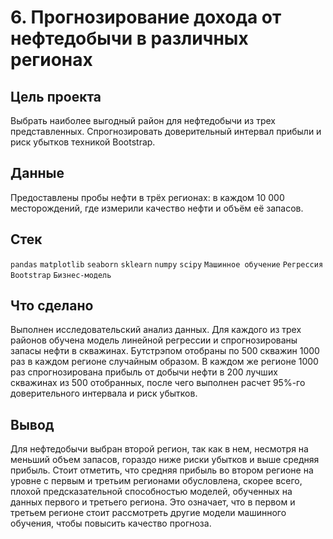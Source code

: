# 6. Прогнозирование дохода от нефтедобычи в различных регионах
## Цель проекта
Выбрать наиболее выгодный район для нефтедобычи из трех представленных. Спрогнозировать доверительный интервал прибыли и риск убытков техникой Bootstrap.
## Данные
Предоставлены пробы нефти в трёх регионах: в каждом 10 000 месторождений, где измерили качество нефти и объём её запасов. 
## Стек
 `pandas` `matplotlib` `seaborn` `sklearn` `numpy` `scipy` `Машинное обучение` `Регрессия` `Bootstrap` `Бизнес-модель`
## Что сделано
Выполнен исследовательский анализ данных. Для каждого из трех районов обучена модель линейной регрессии и спрогнозированы запасы нефти в скважинах. Бутстрэпом отобраны по 500 скважин 1000 раз в каждом регионе случайным образом. В каждом же регионе 1000 раз спрогнозирована прибыль от добычи нефти в 200 лучших скважинах из 500 отобранных, после чего выполнен расчет 95%-го доверительного интервала и риск убытков.
## Вывод
Для нефтедобычи выбран второй регион, так как в нем, несмотря на меньший объем запасов, гораздо ниже риски убытков и выше средняя прибыль. Стоит отметить, что средняя прибыль во втором регионе на уровне с первым и третьим регионами обусловлена, скорее всего, плохой предсказательной способностью моделей, обученных на данных первого и третьего региона. Это означает, что в первом и третьем регионе стоит рассмотреть другие модели машинного обучения, чтобы повысить качество прогноза.
